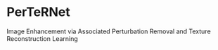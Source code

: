 # PerTeRNet
Image Enhancement via Associated Perturbation Removal and Texture Reconstruction Learning
